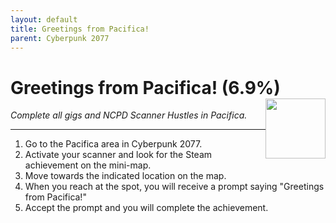```yaml
---
layout: default
title: Greetings from Pacifica!
parent: Cyberpunk 2077
---
```


# Greetings from Pacifica! (6.9%) <img style="float: right;" src="https://cdn.cloudflare.steamstatic.com/steamcommunity/public/images/apps/1091500/c2294767a5ee7ef08429307a739f99e51e453a97.jpg" width="96" height="96">

_Complete all gigs and NCPD Scanner Hustles in Pacifica._

***


1. Go to the Pacifica area in Cyberpunk 2077. 
2. Activate your scanner and look for the Steam achievement on the mini-map. 
3. Move towards the indicated location on the map. 
4. When you reach at the spot, you will receive a prompt saying "Greetings from Pacifica!" 
5. Accept the prompt and you will complete the achievement.